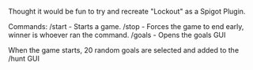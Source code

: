 Thought it would be fun to try and recreate "Lockout" as a Spigot Plugin.

Commands: 
/start - Starts a game. 
/stop - Forces the game to end early, winner is whoever ran the command.
/goals - Opens the goals GUI

When the game starts, 20 random goals are selected and added to the /hunt GUI
